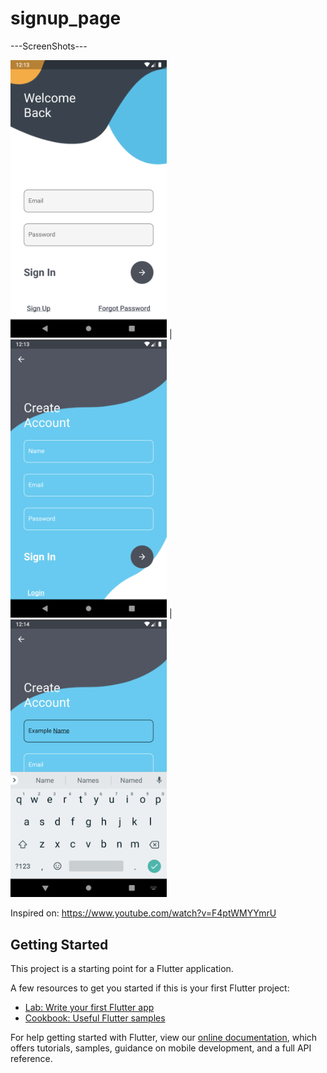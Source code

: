 # signup_page

---ScreenShots---

<img src="assets/1.png" width="250">  |  <img src="assets/2.png" width="250">  |   <img src="assets/3.png" width="250"> 

Inspired on: https://www.youtube.com/watch?v=F4ptWMYYmrU

## Getting Started

This project is a starting point for a Flutter application.

A few resources to get you started if this is your first Flutter project:

- [Lab: Write your first Flutter app](https://flutter.dev/docs/get-started/codelab)
- [Cookbook: Useful Flutter samples](https://flutter.dev/docs/cookbook)

For help getting started with Flutter, view our
[online documentation](https://flutter.dev/docs), which offers tutorials,
samples, guidance on mobile development, and a full API reference.
